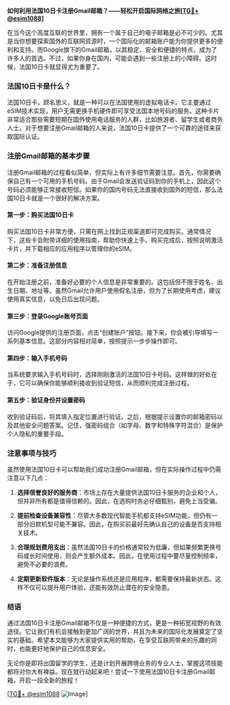 **如何利用法国10日卡注册Gmail邮箱？——轻松开启国际网络之旅[[TG💪+ @esim1088](https://t.me/s/esim1088)]**

在当今这个高度互联的世界里，拥有一个属于自己的电子邮箱是必不可少的。尤其是当你想要探索国外的互联网资源时，一个国际化的邮箱账户能为你提供更多的便利和支持。而Google旗下的Gmail邮箱，以其稳定、安全和便捷的特点，成为了许多人的首选。不过，如果你身在国内，可能会遇到一些注册上的小障碍。这时候，法国10日卡就显得尤为重要了。

### 法国10日卡是什么？

法国10日卡，顾名思义，就是一种可以在法国使用的虚拟电话卡。它主要通过eSIM技术实现，用户无需更换手机硬件即可享受法国本地号码的服务。这种卡片非常适合那些需要短期在国外使用电话服务的人群，比如旅游者、留学生或者商务人士。对于想要注册Gmail邮箱的人来说，法国10日卡提供了一个可靠的途径来获取国际认证。

### 注册Gmail邮箱的基本步骤

注册Gmail邮箱的过程看似简单，但实际上有许多细节需要注意。首先，你需要确保自己有一个可用的手机号码。由于Gmail会发送验证码到你的手机上，因此这个号码必须能够正常接收短信。如果你的国内号码无法直接收到国外的短信，那么法国10日卡就是一个很好的解决方案。

#### 第一步：购买法国10日卡

购买法国10日卡非常方便，只需在网上找到正规渠道即可完成购买。通常情况下，这些卡会附带详细的使用指南，帮助你快速上手。购买完成后，按照说明激活卡片，并下载相应的应用程序以管理你的eSIM。

#### 第二步：准备注册信息

在开始注册之前，准备好必要的个人信息是非常重要的。这包括但不限于姓名、出生日期、地址等。虽然Gmail允许用户使用假名注册，但为了长期使用考虑，建议使用真实信息，以免日后出现问题。

#### 第三步：登录Google账号页面

访问Google提供的注册页面，点击“创建账户”按钮。接下来，你会被引导填写一系列基本信息。这部分内容相对简单，按照提示一步步操作即可。

#### 第四步：输入手机号码

当系统要求输入手机号码时，选择刚刚激活的法国10日卡号码。这样做的好处在于，它可以确保你能够顺利接收到验证短信，从而顺利完成注册过程。

#### 第五步：验证身份并设置密码

收到验证码后，将其填入指定位置进行验证。之后，根据提示设置你的邮箱密码以及其他安全问题答案。记住，强密码组合（如字母、数字和特殊字符混合）是保护个人隐私的重要手段。

### 注意事项与技巧

虽然使用法国10日卡可以帮助我们成功注册Gmail邮箱，但在实际操作过程中仍需注意以下几点：

1. **选择信誉良好的服务商**：市场上存在大量提供法国10日卡服务的企业和个人，但并非所有都是值得信赖的。因此，在选购时务必仔细甄别，避免上当受骗。
   
2. **提前检查设备兼容性**：尽管大多数现代智能手机都支持eSIM功能，但仍有一部分旧款机型可能不兼容。因此，在购买前最好先确认自己的设备是否支持相关技术。

3. **合理规划费用支出**：虽然法国10日卡的价格通常较为低廉，但如果频繁更换号码或长时间使用，则会产生额外成本。因此，在使用过程中要尽量控制频率，避免不必要的浪费。

4. **定期更新软件版本**：无论是操作系统还是应用程序，都需要保持最新状态。这样不仅可以提升用户体验，还能有效防止潜在的安全隐患。

### 结语

通过法国10日卡注册Gmail邮箱不仅是一种便捷的方式，更是一种拓宽视野的有效途径。它让我们有机会接触到更加广阔的世界，并且为未来的国际化发展奠定了坚实的基础。希望本文能够为大家提供实用的帮助，在享受互联网带来的乐趣的同时，也能更好地保护自己的信息安全。

无论你是即将出国留学的学生，还是计划开展跨境业务的专业人士，掌握这项技能都将对你大有裨益。现在就行动起来吧！尝试一下使用法国10日卡注册Gmail邮箱，开启一段全新的旅程！

[[TG💪+ @esim1088](https://t.me/s/esim1088) ![Image](https://i.postimg.cc/4NQfJmqS/Snipaste-2025-05-13-00-14-12.png)]